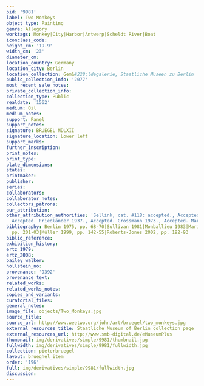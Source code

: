 ```yaml
---
pid: '9981'
label: Two Monkeys
object_type: Painting
genre: Allegory
worktags: Monkey|City|Harbor|Antwerp|Scheldt River|Boat
iconclass_code:
height_cm: '19.9'
width_cm: '23'
diameter_cm:
location_country: Germany
location_city: Berlin
location_collection: Gem&#228;ldegalerie, Staatliche Museen zu Berlin
public_collection_info: '2077'
most_recent_sale_notes:
private_collection_info:
collection_type: Public
realdate: '1562'
medium: Oil
medium_notes:
support: Panel
support_notes:
signature: BRUEGEL MDLXII
signature_location: Lower left
support_marks:
further_inscription:
print_notes:
print_type:
plate_dimensions:
states:
printmaker:
publisher:
series:
collaborators:
collaborator_notes:
collectors_patrons:
our_attribution:
other_attribution_authorities: 'Sellink, cat. #118: accepted., Accepted. Tolnay 1935.,
  Accepted. Friedländer 1937., Accepted. Grossmann 1973., Accepted. Marijnissen 1988.'
bibliography: Berlin 1975, pp. 68-70|Sullivan 1981|Monballieu 1983|Marijnissen 1988,
  pp. 201-03|Müller 1999, pp. 142-55|Roberts-Jones 2002, pp. 192-93
biblio_reference:
exhibition_history:
ertz_1979:
ertz_2008:
bailey_walker:
hollstein_no:
provenance: '9392'
provenance_text:
related_works:
related_works_notes:
copies_and_variants:
curatorial_files:
general_notes:
image_file: objects/Two_Monkeys.jpg
source_title:
source_url: http://www.weetwo.org/john/art/bruegel/two_monkeys.jpg
external_resources_title: Staatliche Museum of Berlin collection page
external_resources_url: http://www.smb-digital.de/eMuseumPlus
thumbnail: img/derivatives/simple/9981/thumbnail.jpg
fullwidth: img/derivatives/simple/9981/fullwidth.jpg
collection: pieterbruegel
layout: brueghel_item
order: '196'
full: img/derivatives/simple/9981/fullwidth.jpg
discussion:
---
```

